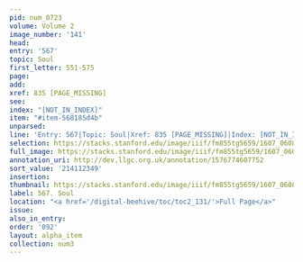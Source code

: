 ```yaml
---
pid: num_0723
volume: Volume 2
image_number: '141'
head:
entry: '567'
topic: Soul
first_letter: 551-575
page:
add:
xref: 835 [PAGE_MISSING]
see:
index: "[NOT_IN_INDEX]"
item: "#item-568185d4b"
unparsed:
line: 'Entry: 567|Topic: Soul|Xref: 835 [PAGE_MISSING]|Index: [NOT_IN_INDEX]|#item-568185d4b'
selection: https://stacks.stanford.edu/image/iiif/fm855tg5659/1607_0608/434,2349,2880,877/full/0/default.jpg
full_image: https://stacks.stanford.edu/image/iiif/fm855tg5659/1607_0608/full/full/0/default.jpg
annotation_uri: http://dev.llgc.org.uk/annotation/1576774607752
sort_value: '214112349'
insertion:
thumbnail: https://stacks.stanford.edu/image/iiif/fm855tg5659/1607_0608/434,2349,600,180/250,/0/default.jpg
label: 567. Soul
location: "<a href='/digital-beehive/toc/toc2_131/'>Full Page</a>"
issue:
also_in_entry:
order: '092'
layout: alpha_item
collection: num3
---
```

